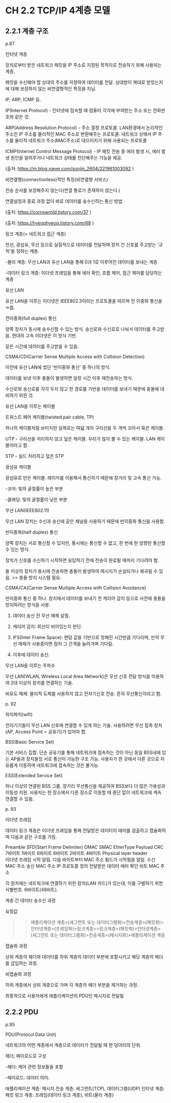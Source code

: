 # CH 2.2 TCP/IP 4계층 모델

## 2.2.1 계층 구조
p.87

인터넷 계층

장치로부터 받은 네트워크 패킷을 IP 주소로 지정된 목적지로 전송하기 위해 사용되는 계층.

패킷을 수신해야 할 상대의 주소를 지정하여 데이터를 전달. 상대방이 제대로 받았는지에 대해 보장하지 않는 비연결형적인 특징을 지님.

IP, ARP, ICMP 등.

IP(Internet Protocol) - 인터넷에 접속할 때 컴퓨터 각각에 부여받는 주소 또는 전화번호와 같은 것.

ARP(Address Resolution Protocol) - 주소 결정 프로토콜. LAN환경에서 논리적인 주소인 IP 주소를 물리적인 MAC 주소로 변환해주는 프로토콜. 네트워크 상에서 IP 주소를 물리적 네트워크 주소(MAC주소)로 대으이키기 위해 사용되는 프로토콜

ICMP(Internet Control Message Protocol) - IP 패킷 전송 중 에러 발생 시, 에러 발생 원인을 알려주거나 네트워크 상태를 진단해주는 기능을 제공. 

(출처: https://m.blog.naver.com/soojin_2604/221961003092 )

 

비연결형(connectionless)적인 특징(비연결형 서비스)

전송 순서를 보장해주지 않는다(연결 통로가 존재하지 않는다.)

연결설정과 종료 과정 없이 바로 데이터를 송수신하는 통신 방법

(출처: https://cornswrold.tistory.com/37 )

(출처: https://hyeophyeop.tistory.com/68 )


링크 계층(= 네트워크 접근 계층)

전선, 광섬유, 무선 등으로 실질적으로 데이터를 전달하며 장치 간 신호를 주고받는 '규칙'을 정하는 계층.

-물리 계층: 무선 LAN과 유선 LAN을 통해 0과 1로 이루어진 데이터를 보내는 계층

-데이터 링크 계층: 이더넷 프레임을 통해 에러 확인, 흐름 제어, 접근 제어를 담당하는 계층

 

유선 LAN

유선 LAN을 이루는 이더넷은 IEEE802.3이라는 프로토콜을 따르며 전 이중화 통신을 ㅆ씀.

 

전이중화(full duplex) 통신

양쪽 장치가 동시에 송수신할 수 있는 방식. 송신로와 수신로로 나눠서 데이터를 주고받음. 현대의 고속 이더넷은 이 방식 기반.

같은 시간에 데이터를 주고받을 수 있음.

 

CSMA/CD(Carrier Sense Multiple Access with Collision Detection)

이전에 유선 LAN에 썼던 '반이중화 통신' 중 하나의 방식.

데이터를 보낸 이후 충돌이 발생하면 일정 시간 이후 재전송하는 방식.

수신로와 송신로를 각각 두지 않고 한 경로를 기반을 데이터를 보내기 때문에 충돌에 대비하기 위한 것.

 

유선 LAN을 이루는 케이블



트위스트 페어 케이블(twisted pair cable, TP)

하나의 케이블처럼 보이지만 실제로는 여덟 개의 구리선을 두 개씩 꼬아서 묶은 케이블.

UTP - 구리선을 처리하지 않고 덮은 케이블. 우리가 많이 볼 수 있는 케이블. LAN 케이블이라고 함.

STP -  실드 처리하고 덮은 STP

 

광섬유 케이블

광섬유로 만든 케이블. 레이저를 이용해서 통신하기 때문에 장거리 및 고속 통신 가능.

-코어: 빛의 굴절률이 높은 부분

-클래딩: 빛의 굴절률이 낮은 부분

 

무선 LAN(IEEE802.11)

무선 LAN 장치는 수신과 송신에 같은 채널을 사용하기 때문에 반이중화 통신을 사용함.

 

반이중화(half duplex) 통신

양쪽 장치는 서로 통신할 수 있지만, 통시에는 통신할 수 없고, 한 번에 한 방향만 통신할 수 있는 방식.

장치가 신호를 수신하기 시작하면 응답하기 전에 전송이 완료될 때까지 기다려야 함.

둘 이상의 장치가 동시에 전송하면 충돌이 발생하여 메시지가 손실되거나 왜곡될 수 있음. >> 충돌 방지 시스템 필요.

 

CSMA/CA(Carrier Sense Multiple Access with Collision Avoidance)

반이중화 통신 중 하나. 장치에서 데이터를 보내기 전 캐리어 감지 등으로 사전에 충돌을 방지하려는 방식을 사용.

1. 데이터 송신 전 무선 매체 살핌.

2. 캐리어 감지: 회선이 비어있는지 판단.

3. IFS(Inter Frame Space): 랜덤 값을 기반으로 정해진 시간만큼 기다리며, 만약 무선 매체가 사용중이면 점차 그 간격을 늘려가며 기다림.

4. 이후에 데이터 송신.

 

무선 LAN을 이루는 주파수

무선 LAN(WLAN, Wireless Local Area Network)은 무선 신호 전달 방식을 이용하여 2대 이상의 장치를 연결하는 기술.

 

비유도 매체: 물리적 도체를 사용하지 않고 전자기신호 전송. 흔히 무선통신이라고 함.

 

p. 92

와이파이(wifi)

전자기기들이 무선 LAN 신호에 연결할 수 있게 하는 기술. 사용하려면 무선 접촉 장치(AP, Access Point = 공유기)가 있어야 함.

 

BSS(Basic Service Set)

기본 서비스 집합. 단순 공유기를 통해 네트워크에 접속하는 것이 아닌 동일 BSS내에 있는 AP들과 장치들잉 서로 통신이 가능한 구조 가능. 사용자가 한 곳에서 다른 곳으로 자유롭게 이동하며 네트워크에 접속하는 것은 불가능.

 

ESS(Extended Service Set)

하나 이상의 연결된 BSS 그룹. 장거리 무선통신을 제공하여 BSS보다 더 많은 가용성과 이동성 지원. 사용자는 한 장소에서 다른 장소로 이동할 때 중단 없이 네트워크에 계속 연결할 수 있음.

 

p. 93

이더넷 프레임

데이터 링크 계층은 이더넷 프레임을 통해 전달받은 데이터의 에러를 검출하고 캡슐화하며 다음과 같은 구조를 가짐.

Preamble	SFD(Start Frame Delimiter)	DMAC	SMAC	EtherType	Payload	CRC
7바이트	1바이트	6바이트	6바이트	2바이트	 	4바이트
Physical layer header	 	 	 	 	 
이더넷 프레임 시작 알림.	다음 바이트부터 MAC 주소 필드가 시작됨을 알림.	수신 MAC 주소	송신 MAC 주소	IP 프로토콜 정의	전달받은 데이터	에러 확인 비트
MAC 주소

각 장치에는 네트워크에 연결하기 위한 장치(LAN 카드)가 있는데, 이를 구별하기 위한 식별번호. 6바이트(48비트).

 

계층 간 데이터 송수신 과정

요청값

>>애플리케이션 계층>(세그먼트 또는 데이터그램화)>전송계층>(패킷화)>인터넷계층>(프레임화)>링크계층>>링크계층>(패킷화)>인터넷계층>(세그먼트 또는 데이터그램화)>전송계층>(메시지화)>애플리케이션 계층

 

캡슐화 과정

상위 계층의 헤더와 데이터를 하위 계층의 데이터 부분에 포함시키고 해당 계층의 헤더를 삽입하는 과정.

 

비캡슐화 과정

하위 계층에서 상위 계층으로 가며 각 계층의 헤더 부분을 제거하는 과정.

최종적으로 사용자에게 애플리케이션의 PDU인 메시지로 전달됨
## 2.2.2 PDU
p.95

PDU(Protocol Data Unit)

네트워크의 어떤 계층에서 계층으로 데이터가 전달될 때 한 덩어리의 단위.

헤더, 페이로드로 구성

-헤더: 제어 관련 정보들을 포함

-페이로드: 데이터 의미.

애플리케이션 계층: 메시지
전송 계층: 세그먼트(TCP), 데이터그램(UDP)
인터넷 계층: 패킷
링크 계층: 프레임(데이터 링크 계층), 비트(물리 계층)
